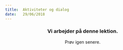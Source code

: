 ```yaml
---
title:  Aktiviteter og dialog
date:   29/06/2018
---
```


### <center>Vi arbejder på denne lektion.</center>
<center>Prøv igen senere.</center>